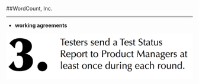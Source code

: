 <!-- .slide: data-background="resources/footer.svg" data-background-size="contain" data-background-position="bottom"  -->

##WordCount, Inc.
- - -
* **working agreements**

<img class="plain" src="resources/teaming-simulation/working-agreements-03.png" />

<br/>
<br/>
<br/>
<br/>
<br/>
<br/>
<br/>
<br/>
<br/>
<br/>
<br/>
<br/>

<aside class="notes">
  <p>
  </p>
</aside>
